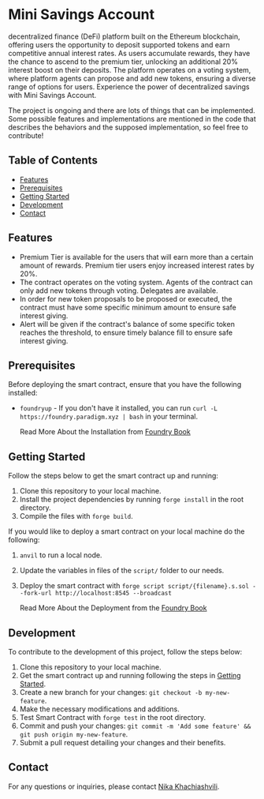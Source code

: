 # Mini Savings Account

decentralized finance (DeFi) platform built on the Ethereum blockchain, offering users the opportunity to deposit supported tokens and earn competitive annual interest rates. As users accumulate rewards, they have the chance to ascend to the premium tier, unlocking an additional 20% interest boost on their deposits. The platform operates on a voting system, where platform agents can propose and add new tokens, ensuring a diverse range of options for users. Experience the power of decentralized savings with Mini Savings Account.

The project is ongoing and there are lots of things that can be implemented. Some possible features and implementations are mentioned in the code that describes the behaviors and the supposed implementation, so feel free to contribute!

## Table of Contents

- [Features](#features)
- [Prerequisites](#prerequisites)
- [Getting Started](#getting-started)
- [Development](#development)
- [Contact](#contact)

## Features

- Premium Tier is available for the users that will earn more than a certain amount of rewards. Premium tier users enjoy increased interest rates by 20%.
- The contract operates on the voting system. Agents of the contract can only add new tokens through voting. Delegates are available.
- In order for new token proposals to be proposed or executed, the contract must have some specific minimum amount to ensure safe interest giving.
- Alert will be given if the contract's balance of some specific token reaches the threshold, to ensure timely balance fill to ensure safe interest giving.

## Prerequisites

Before deploying the smart contract, ensure that you have the following installed:

- `foundryup` - If you don't have it installed, you can run `curl -L https://foundry.paradigm.xyz | bash` in your terminal.

  Read More About the Installation from [Foundry Book](https://book.getfoundry.sh/getting-started/installation)

## Getting Started

Follow the steps below to get the smart contract up and running:

1. Clone this repository to your local machine.
2. Install the project dependencies by running `forge install` in the root directory.
3. Compile the files with `forge build`.

If you would like to deploy a smart contract on your local machine do the following:

1. `anvil` to run a local node.
2. Update the variables in files of the `script/` folder to our needs.
3. Deploy the smart contract with `forge script script/{filename}.s.sol --fork-url http://localhost:8545 --broadcast`

   Read More About the Deployment from the [Foundry Book](https://book.getfoundry.sh/forge/deploying)

## Development

To contribute to the development of this project, follow the steps below:

1. Clone this repository to your local machine.
2. Get the smart contract up and running following the steps in [Getting Started](#getting-started).
3. Create a new branch for your changes: `git checkout -b my-new-feature`.
4. Make the necessary modifications and additions.
5. Test Smart Contract with `forge test` in the root directory.
6. Commit and push your changes: `git commit -m 'Add some feature' && git push origin my-new-feature`.
7. Submit a pull request detailing your changes and their benefits.

## Contact

For any questions or inquiries, please contact [Nika Khachiashvili](mailto:n.khachiashvili1@gmail.com).
